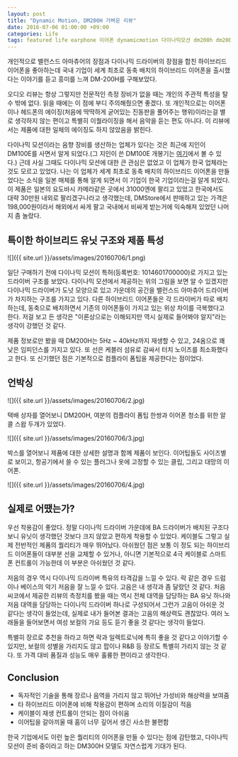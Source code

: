```yaml
---
layout: post
title: "Dynamic Motion, DM200H 가벼운 리뷰"
date: 2016-07-06 01:00:00 +09:00
categories: Life
tags: featured life earphone 이어폰 dynamicmotion 다이나믹모션 dm200h dm200 
---
```


개인적으로 밸런스드 아마츄어의 장점과 다이나믹 드라이버의 장점을 합친 하이브리드 이어폰을 좋아하는데 국내 기업이 세계 최초로 동축 배치의 하이브리드 이어폰을 출시했다는 이야기를 듣고 흥미를 느껴 DM-200H를 구해보았다.

오디오 리뷰는 항상 그렇지만 전문적인 측정 장비가 없을 때는 개인의 주관적 특성을 탈 수 밖에 없다. 읽을 때에는 이 점에 부디 주의해줬으면 좋겠다. 또 개인적으로는 이어폰이나 헤드폰의 에이징(처음에 딱딱하게 굳어있는 진동판을 풀어주는 행위)이라는걸 별로 생각하지 않는 편이고 특별히 이퀄라이징을 해서 음악을 듣는 편도 아니다. 이 리뷰에서는 제품에 대한 일체의 에이징도 하지 않았음을 밝힌다.

다이나믹 모션이라는 음향 장비를 생산하는 업체가 있다는 것은 최근에 지인이 DM100E를 사면서 알게 되었다.(그 지인이 쓴 DM100E 개봉기는 [여기](http://blog.badalab.link/220708653084)에서 볼 수 있다.) 근데 사실 그때도 다이나믹 모션에 대한 큰 관심은 없었고 이 업체가 한국 업체라는 것도 모르고 있었다. 나는 이 업체가 세계 최초로 동축 배치의 하이브리드 이어폰을 만들었다는 소식을 일본 매체를 통해 알게 되면서 이 기업이 한국 기업이라는걸 알게 되었다. 이 제품은 일본의 요도바시 카메라같은 곳에서 31000엔에 팔리고 있었고 한국에서도 대략 30만원 내외로 팔리겠구나라고 생각했는데, DMStore에서 판매하고 있는 가격은 198,000원이라서 해외에서 싸게 팔고 국내에서 비싸게 받는거에 익숙해져 있었던 나머지 좀 놀랐다.

## 특이한 하이브리드 유닛 구조와 제품 특성

![]({{ site.url }}/assets/images/20160706/1.png)

일단 구매하기 전에 다이나믹 모션이 특허(등록번호: 1014601700000)로 가지고 있는 드라이버 구조를 보았다. 다이나믹 모션에서 제공하는 위의 그림을 보면 알 수 있겠지만 다이나믹 드라이버가 도넛 모양으로 있고 가운데의 공간을 밸런스드 아마츄어 드라이버가 차지하는 구조를 가지고 있다. 다른 하이브리드 이어폰들은 각 드라이버가 따로 배치하는데, 동축으로 배치하면서 기존의 이어폰들이 가지고 있는 위상 차이를 극복했다고 한다. 저걸 보고 든 생각은 "이론상으로는 이해되지만 역시 실제로 들어봐야 알지"라는 생각이 강했던 것 같다.

제품 정보로만 봤을 때 DM200H는 5Hz ~ 40kHz까지 재생할 수 있고, 24옴으로 꽤 낮은 임피던스를 가지고 있다. 또 선은 케블러 섬유로 감싸서 터치 노이즈를 최소화했다고 한다. 또 신기했던 점은 기본적으로 컴플라이 폼팁을 제공한다는 점이었다.

## 언박싱

![]({{ site.url }}/assets/images/20160706/2.jpg)

택배 상자를 열어보니 DM200H, 여분의 컴플라이 폼팁 한쌍과 이어폰 청소를 위한 알콜 스왑 두개가 있었다.

![]({{ site.url }}/assets/images/20160706/3.jpg)

박스를 열어보니 제품에 대한 상세한 설명과 함께 제품이 보인다. 이어팁들도 사이즈별로 보이고, 항공기에서 쓸 수 있는 플러그나 옷에 고정할 수 있는 클립, 그리고 대망의 이어폰.

![]({{ site.url }}/assets/images/20160706/4.jpg)

## 실제로 어땠는가?

우선 착용감이 좋았다. 정말 다이나믹 드라이버 가운데에 BA 드라이버가 배치된 구조다보니 유닛이 생각했던 것보다 크지 않았고 편하게 착용할 수 있었다. 케이블도 그렇고 실제 전반적인 제품의 퀄리티가 매우 뛰어났다. 아쉬웠던 점은 보통 이 정도 되는 하이브리드 이어폰들이 대부분 선을 교체할 수 있거나, 아니면 기본적으로 4극 케이블로 스마트폰 컨트롤이 가능한데 이 부분은 아쉬웠던 것 같다. 

저음의 경우 역시 다이나믹 드라이버 특유의 타격감을 느낄 수 있다. 락 같은 경우 드럼이나 베이스의 악기 저음을 잘 느낄 수 있다. 고음은 내 생각과 좀 달랐던 것 같다. 처음 씨코에서 제공한 리뷰의 측정치를 봤을 때는 역시 전체 대역을 담당하는 BA 유닛 하나와 저음 대역을 담당하는 다이나믹 드라이버 하나로 구성되어서 그런가 고음이 아쉬운 것 같다는 생각이 들었는데, 실제로 내가 들어본 결과는 고음의 해상력도 괜찮았다. 여러 노래들을 들어보면서 여성 보컬의 가요 등도 듣기 좋을 것 같다는 생각이 들었다.

특별히 장르로 추천을 하라고 하면 락과 일렉트로닉에 특히 좋을 것 같다고 이야기할 수 있지만, 보컬의 성별을 가리지도 않고 팝이나 R&B 등 장르도 특별히 가리지 않는 것 같다. 또 가격 대비 품질과 성능도 매우 훌륭한 편이라고 생각한다.

## Conclusion

- 독자적인 기술을 통해 장르나 음역을 가리지 않고 뛰어난 가성비와 해상력을 보여줌
- 타 하이브리드 이어폰에 비해 착용감이 편하며 소리의 이질감이 적음
- 케이블이 재생 컨트롤이 안되는 점이 아쉬움
- 이어팁을 갈아끼울 때 홈이 너무 깊어서 생긴 사소한 불편함

한국 기업에서도 이런 높은 퀄리티의 이어폰을 만들 수 있다는 점에 감탄했고, 다이나믹모션이 준비 중이라고 하는 DM300H 모델도 자연스럽게 기대가 된다.

